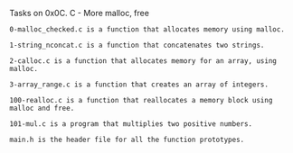 

Tasks on 0x0C. C - More malloc, free

    0-malloc_checked.c is a function that allocates memory using malloc.

    1-string_nconcat.c is a function that concatenates two strings.

    2-calloc.c is a function that allocates memory for an array, using malloc.

    3-array_range.c is a function that creates an array of integers.

    100-realloc.c is a function that reallocates a memory block using malloc and free.

    101-mul.c is a program that multiplies two positive numbers.

    main.h is the header file for all the function prototypes.


